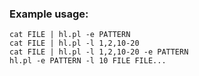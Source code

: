 ### Example usage:

    cat FILE | hl.pl -e PATTERN
    cat FILE | hl.pl -l 1,2,10-20
    cat FILE | hl.pl -l 1,2,10-20 -e PATTERN
    hl.pl -e PATTERN -l 10 FILE FILE...
